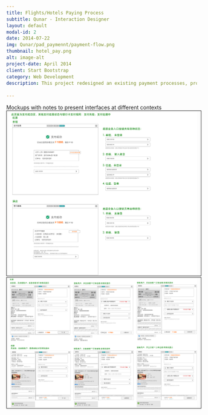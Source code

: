 ```yaml
---
title: Flights/Hotels Paying Process
subtitle: Qunar - Interaction Designer
layout: default
modal-id: 2
date: 2014-07-22
img: Qunar/pad_paymennt/payment-flow.png
thumbnail: hotel_pay.png
alt: image-alt
project-date: April 2014
client: Start Bootstrap
category: Web Development
description: This project redesigned an existing payment processes, providing an easier paying experience for users.  

---
```

 Mockups with notes to present interfaces at different contexts  
<img src="img/portfolio/Qunar/pad_paymennt/account_pay_success.png" width="800px" border="1px" style="PADDING-RIGHT: 10px"> 
<img src="img/portfolio/Qunar/pad_paymennt/payment.png" width="800px" border="1px" style="PADDING-RIGHT: 10px"> 
